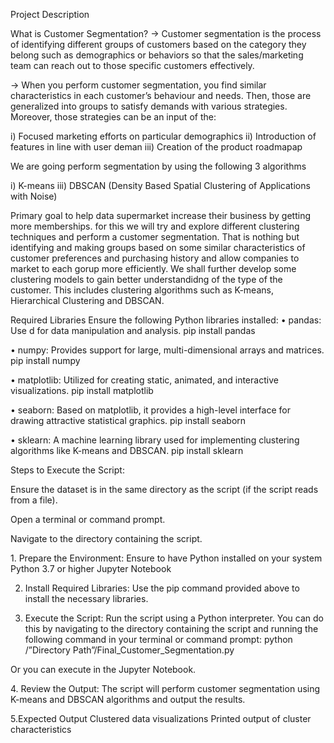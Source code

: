  Project Description

 What is Customer Segmentation? 
 -> Customer segmentation is the process of identifying different groups of customers based on the category they belong such as demographics or behaviors so that the sales/marketing team can reach out to those specific customers effectively.

-> When you perform customer segmentation, you find similar characteristics in each customer’s behaviour and needs. Then, those are generalized into 
 groups to satisfy demands with various strategies. Moreover, those strategies can be an input of the:

i) Focused marketing efforts on particular demographics
ii) Introduction of features in line with user deman
iii) Creation of the product roadmapap


We are going perform segmentation by using the following 3 algorithms

i) K-means
iii) DBSCAN (Density Based Spatial Clustering of Applications with Noise)

Primary goal to help data supermarket increase their business by getting more memberships.
for this we will try and explore different clustering techniques and perform a customer segmentation. That is nothing but identifying and making groups based on some 
similar characteristics of customer preferences and purchasing history and allow companies to market to each gorup more efficiently. 
We shall further develop some clustering models to gain better understandidng of the type of the customer.
This includes clustering algorithms such as K-means, Hierarchical Clustering and DBSCAN.

Required Libraries
Ensure the following Python libraries installed:
•⁠  ⁠pandas: Use	d for data manipulation and analysis.
pip install pandas

•⁠  ⁠numpy: Provides support for large, multi-dimensional arrays and matrices.
pip install numpy

•⁠  ⁠matplotlib: Utilized for creating static, animated, and interactive visualizations.
pip install matplotlib

•⁠  ⁠seaborn:  Based on matplotlib, it provides a high-level interface for drawing attractive statistical graphics.
pip install seaborn

•⁠  ⁠sklearn: A machine learning library used for implementing clustering algorithms like K-means and DBSCAN.
pip install sklearn

Steps to Execute the Script:

Ensure the dataset is in the same directory as the script (if the script reads from a file).

Open a terminal or command prompt.

Navigate to the directory containing the script.

1.⁠ ⁠Prepare the Environment:
  Ensure to have Python installed on your system
  Python 3.7 or higher
  Jupyter Notebook

2. ⁠Install Required Libraries:
   Use the pip command provided above to install the necessary libraries.

3. Execute the Script:
   Run the script using a Python interpreter. You can do this by navigating to the directory     containing the script and running the following command in your terminal or command prompt:
python /”Directory Path”/Final_Customer_Segmentation.py

Or you can execute in the Jupyter Notebook.

4.⁠ ⁠Review the Output:
   The script will perform customer segmentation using K-means and DBSCAN algorithms and output the results.

5.Expected Output
  ⁠Clustered data visualizations
  Printed output of cluster characteristics
